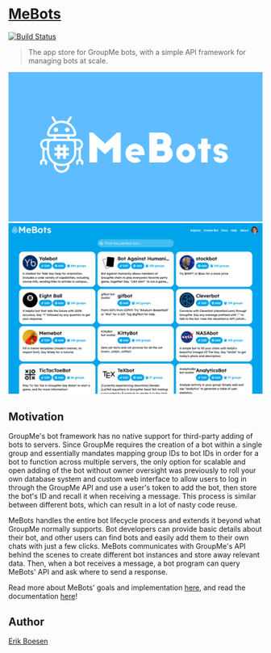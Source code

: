 # [MeBots](https://mebots.io)
[![Build Status](https://travis-ci.org/ErikBoesen/MeBots.svg?branch=master)](https://travis-ci.org/ErikBoesen/MeBots)

> The app store for GroupMe bots, with a simple API framework for managing bots at scale.

![Banner](app/static/images/logo/banner.png)
![Screenshot](screenshot.png)

## Motivation
GroupMe's bot framework has no native support for third-party adding of bots to servers. Since GroupMe requires the creation of a bot within a single group and essentially mandates mapping group IDs to bot IDs in order for a bot to function across multiple servers, the only option for scalable and open adding of the bot without owner oversight was previously to roll your own database system and custom web interface to allow users to log in through the GroupMe API and use a user's token to add the bot, then store the bot's ID and recall it when receiving a message. This process is similar between different bots, which can result in a lot of nasty code reuse.

MeBots handles the entire bot lifecycle process and extends it beyond what GroupMe normally supports. Bot developers can provide basic details about their bot, and other users can find bots and easily add them to their own chats with just a few clicks. MeBots communicates with GroupMe's API behind the scenes to create different bot instances and store away relevant data. Then, when a bot receives a message, a bot program can query MeBots' API and ask where to send a response.

Read more about MeBots' goals and implementation [here](https://mebots.io/about), and read the documentation [here](https://mebots.io/documentation)!

## Author
[Erik Boesen](https://github.com/ErikBoesen)
